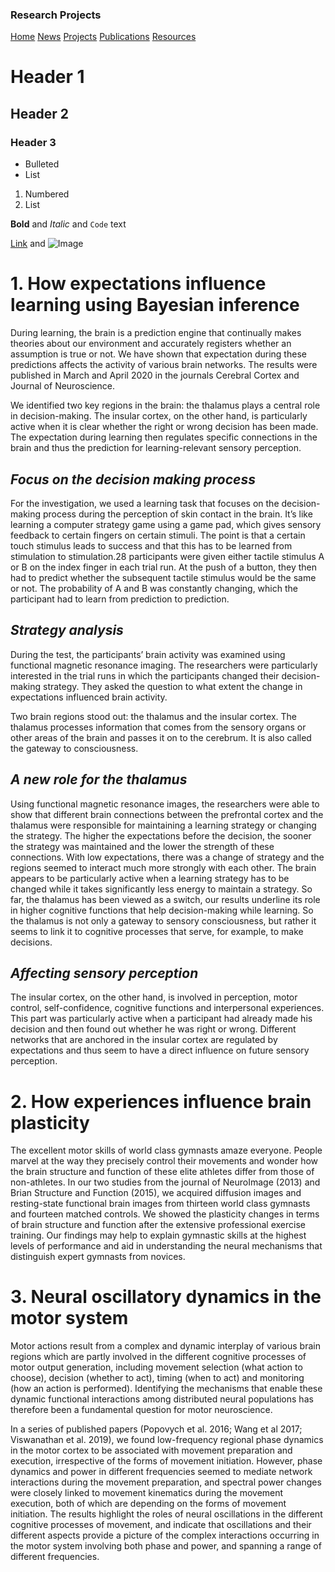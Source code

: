 ### Research Projects

[Home](https://bin-a-wang-lab.github.io/Home/)  [News](https://bin-a-wang-lab.github.io/News/)  [Projects](https://bin-a-wang-lab.github.io/Projects/)   [Publications](https://bin-a-wang-lab.github.io/Publications/)  [Resources](https://bin-a-wang-lab.github.io/Resources/)

# Header 1
## Header 2
### Header 3

- Bulleted
- List

1. Numbered
2. List

**Bold** and _Italic_ and `Code` text

[Link](url) and ![Image](src)
# 1. How expectations influence learning using Bayesian inference

During learning, the brain is a prediction engine that continually makes theories about our environment and accurately registers whether an assumption is true or not. We have shown that expectation during these predictions affects the activity of various brain networks. The results were published in March and April 2020 in the journals Cerebral Cortex and Journal of Neuroscience.

We identified two key regions in the brain: the thalamus plays a central role in decision-making. The insular cortex, on the other hand, is particularly active when it is clear whether the right or wrong decision has been made. The expectation during learning then regulates specific connections in the brain and thus the prediction for learning-relevant sensory perception.

## _Focus on the decision making process_

For the investigation, we used a learning task that focuses on the decision-making process during the perception of skin contact in the brain. It’s like learning a computer strategy game using a game pad, which gives sensory feedback to certain fingers on certain stimuli. The point is that a certain touch stimulus leads to success and that this has to be learned from stimulation to stimulation.28 participants were given either tactile stimulus A or B on the index finger in each trial run. At the push of a button, they then had to predict whether the subsequent tactile stimulus would be the same or not. The probability of A and B was constantly changing, which the participant had to learn from prediction to prediction.


## _Strategy analysis_

During the test, the participants’ brain activity was examined using functional magnetic resonance imaging. The researchers were particularly interested in the trial runs in which the participants changed their decision-making strategy. They asked the question to what extent the change in expectations influenced brain activity.

Two brain regions stood out: the thalamus and the insular cortex. The thalamus processes information that comes from the sensory organs or other areas of the brain and passes it on to the cerebrum. It is also called the gateway to consciousness.

## _A new role for the thalamus_

Using functional magnetic resonance images, the researchers were able to show that different brain connections between the prefrontal cortex and the thalamus were responsible for maintaining a learning strategy or changing the strategy. The higher the expectations before the decision, the sooner the strategy was maintained and the lower the strength of these connections. With low expectations, there was a change of strategy and the regions seemed to interact much more strongly with each other. The brain appears to be particularly active when a learning strategy has to be changed while it takes significantly less energy to maintain a strategy. 
So far, the thalamus has been viewed as a switch, our results underline its role in higher cognitive functions that help decision-making while learning. So the thalamus is not only a gateway to sensory consciousness, but rather it seems to link it to cognitive processes that serve, for example, to make decisions.

## _Affecting sensory perception_

The insular cortex, on the other hand, is involved in perception, motor control, self-confidence, cognitive functions and interpersonal experiences. This part was particularly active when a participant had already made his decision and then found out whether he was right or wrong. Different networks that are anchored in the insular cortex are regulated by expectations and thus seem to have a direct influence on future sensory perception.

# 2. How experiences influence brain plasticity

The excellent motor skills of world class gymnasts amaze everyone. People marvel at the way they precisely control their movements and wonder how the brain structure and function of these elite athletes differ from those of non-athletes. In our two studies from the journal of NeuroImage (2013) and Brian Structure and Function (2015), we acquired diffusion images and resting-state functional brain images from thirteen world class gymnasts and fourteen matched controls. We showed the plasticity changes in terms of brain structure and function after the extensive professional exercise training.
Our findings may help to explain gymnastic skills at the highest levels of performance and aid in understanding the neural mechanisms that distinguish expert gymnasts from novices.


# 3. Neural oscillatory dynamics in the motor system

Motor actions result from a complex and dynamic interplay of various brain regions which are partly involved in the different cognitive processes of motor output generation, including movement selection (what action to choose), decision (whether to act), timing (when to act) and monitoring (how an action is performed). Identifying the mechanisms that enable these dynamic functional interactions among distributed neural populations has therefore been a fundamental question for motor neuroscience. 

In a series of published papers (Popovych et al. 2016; Wang et al 2017; Viswanathan et al. 2019), we found low-frequency regional phase dynamics in the motor cortex to be associated with movement preparation and execution, irrespective of the forms of movement initiation. However, phase dynamics and power in different frequencies seemed to mediate network interactions during the movement preparation, and spectral power changes were closely linked to movement kinematics during the movement execution, both of which are depending on the forms of movement initiation. The results highlight the roles of neural oscillations in the different cognitive processes of movement, and indicate that oscillations and their different aspects provide a picture of the complex interactions occurring in the motor system involving both phase and power, and spanning a range of different frequencies. 

